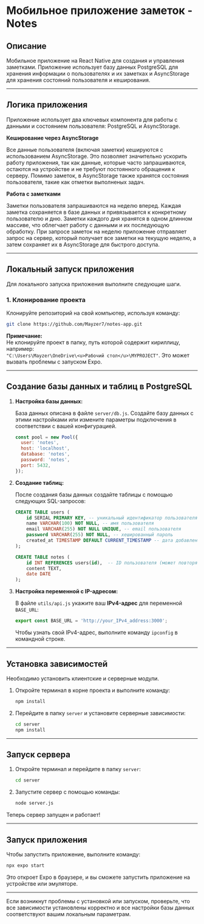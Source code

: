 
# Мобильное приложение заметок - Notes

## Описание

Мобильное приложение на React Native для создания и управления заметками. Приложение использует базу данных PostgreSQL для хранения информации о пользователях и их заметках и AsyncStorage для хранения состояний пользователя и кеширования.

---

## Логика приложения

Приложение использует два ключевых компонента для работы с данными и состоянием пользователя: PostgreSQL и AsyncStorage.

**Кеширование через AsyncStorage**

Все данные пользователя (включая заметки) кешируются с использованием AsyncStorage. Это позволяет значительно ускорить работу приложения, так как данные, которые часто запрашиваются, остаются на устройстве и не требуют постоянного обращения к серверу. Помимо заметок, в AsyncStorage также хранятся состояния пользователя, такие как отметки выполненых задач.

**Работа с заметками**

Заметки пользователя запрашиваются на неделю вперед. Каждая заметка сохраняется в базе данных и привязывается к конкретному пользователю и дню. Заметки каждого дня хранятся в одном длинном массиве, что облегчает работу с данными и их последующую обработку. При запросе заметок на неделю приложение отправляет запрос на сервер, который получает все заметки на текущую неделю, а затем сохраняет их в AsyncStorage для быстрого доступа.

---

## Локальный запуск приложения

Для локального запуска приложения выполните следующие шаги.

### 1. Клонирование проекта

Клонируйте репозиторий на свой компьютер, используя команду:

```bash
git clone https://github.com/Mayzer7/notes-app.git
```

**Примечание:**  
Не клонируйте проект в папку, путь которой содержит кириллицу, например:  
`"C:\Users\Mayzer\OneDrive\<u>Рабочий стол</u>\MYPROJECT"`. Это может вызвать проблемы с запуском Expo.

---

## Создание базы данных и таблиц в PostgreSQL

1. **Настройка базы данных:**

    База данных описана в файле `server/db.js`. Создайте базу данных с этими настройками или измените параметры подключения в соответствии с вашей конфигурацией.

    ```javascript
    const pool = new Pool({
      user: 'notes',
      host: 'localhost',
      database: 'notes',
      password: 'notes',
      port: 5432,
    });
    ```

2. **Создание таблиц:**

    После создания базы данных создайте таблицы с помощью следующих SQL-запросов:

    ```sql
    CREATE TABLE users (
        id SERIAL PRIMARY KEY, -- уникальный идентификатор пользователя
        name VARCHAR(100) NOT NULL, -- имя пользователя
        email VARCHAR(255) NOT NULL UNIQUE, -- email пользователя
        password VARCHAR(255) NOT NULL, -- хешированный пароль
        created_at TIMESTAMP DEFAULT CURRENT_TIMESTAMP -- дата добавления (по умолчанию текущая дата и время)
    );

    CREATE TABLE notes (
        id INT REFERENCES users(id),  -- ID пользователя (может повторяться)
        content TEXT,
        date DATE
    );
    ```

3. **Настройка переменной с IP-адресом:**

    В файле `utils/api.js` укажите ваш **IPv4-адрес** для переменной `BASE_URL`:

    ```javascript
    export const BASE_URL = 'http://your_IPv4_address:3000';
    ```

    Чтобы узнать свой IPv4-адрес, выполните команду `ipconfig` в командной строке.

---

## Установка зависимостей

Необходимо установить клиентские и серверные модули.

1. Откройте терминал в корне проекта и выполните команду:

    ```bash
    npm install
    ```

2. Перейдите в папку `server` и установите серверные зависимости:

    ```bash
    cd server
    npm install
    ```

---

## Запуск сервера

1. Откройте терминал и перейдите в папку `server`:

    ```bash
    cd server
    ```

2. Запустите сервер с помощью команды:

    ```bash
    node server.js
    ```

Теперь сервер запущен и работает!

---

## Запуск приложения

Чтобы запустить приложение, выполните команду:

```bash
npx expo start
```

Это откроет Expo в браузере, и вы сможете запустить приложение на устройстве или эмуляторе.

---

Если возникнут проблемы с установкой или запуском, проверьте, что все зависимости установлены корректно и все настройки базы данных соответствуют вашим локальным параметрам.





